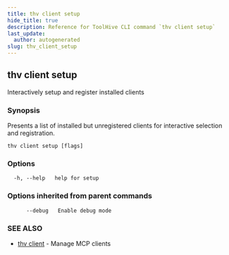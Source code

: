 ```yaml
---
title: thv client setup
hide_title: true
description: Reference for ToolHive CLI command `thv client setup`
last_update:
  author: autogenerated
slug: thv_client_setup
---
```


## thv client setup

Interactively setup and register installed clients

### Synopsis

Presents a list of installed but unregistered clients for interactive selection and registration.

```
thv client setup [flags]
```

### Options

```
  -h, --help   help for setup
```

### Options inherited from parent commands

```
      --debug   Enable debug mode
```

### SEE ALSO

* [thv client](thv_client.md)	 - Manage MCP clients

